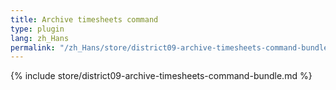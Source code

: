 ```yaml
---
title: Archive timesheets command
type: plugin
lang: zh_Hans
permalink: "/zh_Hans/store/district09-archive-timesheets-command-bundle.html"
---
```


{% include store/district09-archive-timesheets-command-bundle.md %}
